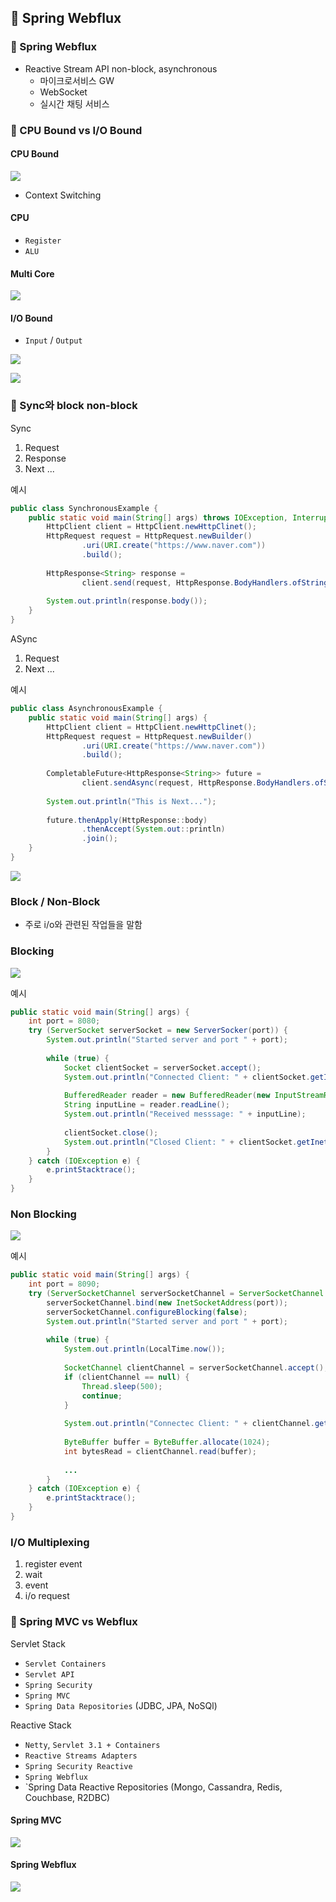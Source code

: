 ## :pushpin: Spring Webflux
### :seedling: Spring Webflux
- Reactive Stream API non-block, asynchronous
  - 마이크로서비스 GW
  - WebSocket
  - 실시간 채팅 서비스

### :seedling: CPU Bound vs I/O Bound
#### CPU Bound

![](images/cpubound1.png)
- Context Switching

#### CPU
- `Register`
- `ALU`

#### Multi Core
![](images/cpubound2.png)

#### I/O Bound
- `Input` / `Output`

![](images/iobound.png)

![](images/threadpool.png)

### :seedling: Sync와 block non-block

Sync
1. Request
2. Response
3. Next ...

예시
```java
public class SynchronousExample {
    public static void main(String[] args) throws IOException, InterruptedException {
        HttpClient client = HttpClient.newHttpClinet();
        HttpRequest request = HttpRequest.newBuilder()
                .uri(URI.create("https://www.naver.com"))
                .build();
        
        HttpResponse<String> response =
                client.send(request, HttpResponse.BodyHandlers.ofString());
        
        System.out.println(response.body());
    }
}
```

ASync
1. Request
2. Next ...

예시
```java
public class AsynchronousExample {
    public static void main(String[] args) {
        HttpClient client = HttpClient.newHttpClinet();
        HttpRequest request = HttpRequest.newBuilder()
                .uri(URI.create("https://www.naver.com"))
                .build();
        
        CompletableFuture<HttpResponse<String>> future =
                client.sendAsync(request, HttpResponse.BodyHandlers.ofString());
        
        System.out.println("This is Next...");
        
        future.thenApply(HttpResponse::body)
                .thenAccept(System.out::println)
                .join();
    }
}
```

![](images/async.png)


### Block / Non-Block
- 주로 i/o와 관련된 작업들을 말함

### Blocking
![](images/blocking.png)

예시
```java
public static void main(String[] args) {
    int port = 8080;
    try (ServerSocket serverSocket = new ServerSocker(port)) {
        System.out.println("Started server and port " + port);
        
        while (true) {
            Socket clientSocket = serverSocket.accept();
            System.out.println("Connected Client: " + clientSocket.getInetAddress());
            
            BufferedReader reader = new BufferedReader(new InputStreamReader(clientSocket.getInputStream()));
            String inputLine = reader.readLine();
            System.out.println("Received messsage: " + inputLine);
            
            clientSocket.close();
            System.out.println("Closed Client: " + clientSocket.getInetAddress());
        }
    } catch (IOException e) {
        e.printStacktrace();
    }
}
```

### Non Blocking
![](images/non-blocking.png)

예시
```java
public static void main(String[] args) {
    int port = 8090;
    try (ServerSocketChannel serverSocketChannel = ServerSocketChannel.open()) {
        serverSocketChannel.bind(new InetSocketAddress(port));
        serverSocketChannel.configureBlocking(false);
        System.out.println("Started server and port " + port);
        
        while (true) {
            System.out.println(LocalTime.now());
            
            SocketChannel clientChannel = serverSocketChannel.accept();
            if (clientChannel == null) {
                Thread.sleep(500);
                continue;
            }
            
            System.out.println("Connectec Client: " + clientChannel.getRemoteAddress());
            
            ByteBuffer buffer = ByteBuffer.allocate(1024);
            int bytesRead = clientChannel.read(buffer);
          
            ...
        }
    } catch (IOException e) {
        e.printStacktrace();
    }
}
```

### I/O Multiplexing
1. register event
2. wait
3. event
4. i/o request


### :seedling: Spring MVC vs Webflux

Servlet Stack
- `Servlet Containers`
- `Servlet API`
- `Spring Security`
- `Spring MVC`
- `Spring Data Repositories` (JDBC, JPA, NoSQl)

Reactive Stack
- `Netty`, `Servlet 3.1 + Containers`
- `Reactive Streams Adapters`
- `Spring Security Reactive`
- `Spring Webflux`
- `Spring Data Reactive Repositories  (Mongo, Cassandra, Redis, Couchbase, R2DBC)

#### Spring MVC
![](images/spring_mvc.png)


#### Spring Webflux
![](images/webflux.png)
